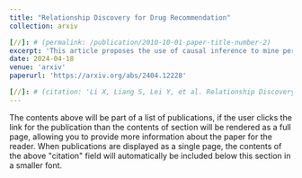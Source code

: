 ```yaml
---
title: "Relationship Discovery for Drug Recommendation"
collection: arxiv

[//]: # (permalink: /publication/2010-10-01-paper-title-number-2)
excerpt: 'This article proposes the use of causal inference to mine personalized representations of patients from their physical context to provide personalized medication recommendations.'
date: 2024-04-18
venue: 'arxiv'
paperurl: 'https://arxiv.org/abs/2404.12228'

[//]: # (citation: 'Li X, Liang S, Lei Y, et al. Relationship Discovery for Drug Recommendation[J]. arXiv preprint arXiv:2404.12228, 2024.')
---
```


The contents above will be part of a list of publications, if the user clicks the link for the publication than the contents of section will be rendered as a full page, allowing you to provide more information about the paper for the reader. When publications are displayed as a single page, the contents of the above "citation" field will automatically be included below this section in a smaller font.
